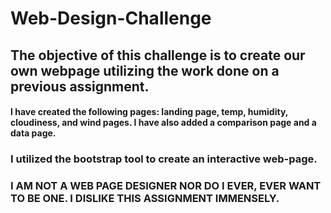 # Web-Design-Challenge

## The objective of this challenge is to create our own webpage utilizing the work done on a previous assignment.

#### I have created the following pages: landing page, temp, humidity, cloudiness, and wind pages. I have also added a comparison page and a data page. 

### I utilized the bootstrap tool to create an interactive web-page.

### I AM NOT A WEB PAGE DESIGNER NOR DO I EVER, EVER WANT TO BE ONE. I DISLIKE THIS ASSIGNMENT IMMENSELY.